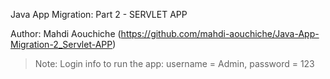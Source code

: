 Java App Migration: Part 2 - SERVLET APP

Author: Mahdi Aouchiche (https://github.com/mahdi-aouchiche/Java-App-Migration-2_Servlet-APP)

>Note: Login info to run the app: username = Admin, password = 123
